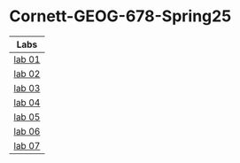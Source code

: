 # Cornett-GEOG-678-Spring25

|Labs  |
|:------:|
|[lab 01](lab_01/README.md)|
|[lab 02](lab_02/README.md)|
|[lab 03](lab_03/README.md)|
|[lab 04](lab_04/README.md)|
|[lab 05](lab_05/README.md)|
|[lab 06](lab_06/README.md)|
|[lab 07](lab_07/README.md)|
